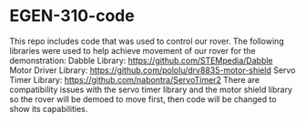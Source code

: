 # EGEN-310-code
This repo includes code that was used to control our rover.
The following libraries were used to help achieve movement of our rover for the demonstration: 
Dabble Library: https://github.com/STEMpedia/Dabble
Motor Driver Library: https://github.com/pololu/drv8835-motor-shield
Servo Timer Library: https://github.com/nabontra/ServoTimer2
There are compatibility issues with the servo timer library and the motor shield library so the rover will be demoed to move first, then code will be changed to show
its capabilities.

